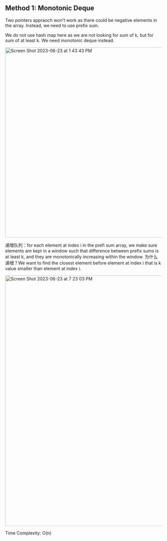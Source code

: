 ## Method 1: Monotonic Deque

Two pointers appraoch won't work as there could be negative elements in the array. Instead, we need to use prefix sum.

We do not use hash map here as we are not looking for sum of k, but for sum of at least k. We need monotonic deque instead.

<img width="612" alt="Screen Shot 2023-06-23 at 1 43 43 PM" src="https://github.com/MaiJi97/Leetcode/assets/106039830/956f9016-6e68-432a-9539-d46cb9693e6e.png">

递增队列：for each element at index i in the prefi sum array, we make sure elements are kept in a window such that difference between
prefix sums is at least k, and they are monotonically increasing within the window. 为什么递增？We want to find the closest element before
element at index i that is k value smaller than element at index i.

<img width="806" alt="Screen Shot 2023-06-23 at 7 23 03 PM" src="https://github.com/MaiJi97/Leetcode/assets/106039830/d5d3b3f2-1595-4cc1-ae18-fb35dc424f40.png">


Time Complexity: O(n)
